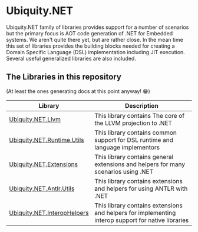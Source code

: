 # Ubiquity.NET
Ubiquity.NET family of libraries provides support for a number of scenarios but the primary focus is
AOT code generation of .NET for Embedded systems. We aren't quite there yet, but are rather close. In
the mean time this set of libraries provides the building blocks needed for creating a Domain Specific
Language (DSL) implementation including JIT execution. Several useful generalized libraries are also
included.

## The Libraries in this repository
(At least the ones generating docs at this point anyway! :grin:)

| Library | Description |
|---------|-------------|
| [Ubiquity.NET.Llvm](llvm/index.md) | This library contains The core of the LLVM projection to .NET |
| [Ubiquity.NET.Runtime.Utils](runtime-utils/index.md) | This library contains common support for DSL runtime and language implementors |
| [Ubiquity.NET.Extensions](extensions/index.md) | This library contains general extensions and helpers for many scenarios using .NET |
| [Ubiquity.NET.Antlr.Utils](antlr-utils/index.md) | This library contains extensions and helpers for using ANTLR with .NET |
| [Ubiquity.NET.InteropHelpers](interop-helpers/index.md) | This library contains extensions and helpers for implementing interop support for native libraries |
